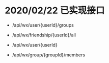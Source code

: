 # 2020/02/22 已实现接口

* /api/wx/user/{userId}/groups

* /api/wx/friendship/{userId}/all

* /api/wx/user/{userId}

* /api/wx/group/{groupId}/members